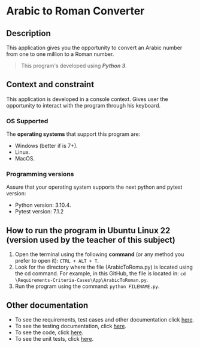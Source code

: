 # Arabic to Roman Converter
## **Description**
This application gives you the opportunity to convert an Arabic number from one to one million to a Roman number.
> This program's developed using _**Python 3**_.
## **Context and constraint** ##
This application is developed in a console context. Gives user the opportunity to interact with the program through his keyboard. 
### **OS Supported**
The **operating systems** that support this program are:
* Windows (better if is 7+).
* Linux.
* MacOS.
### **Programming versions**
Assure that your operating system supports the next python and pytest version:
* Python version: 3.10.4.
* Pytest version: 7.1.2

## **How to run the program in Ubuntu Linux 22 (version used by the teacher of this subject)**
1. Open the terminal using the following **command** (or any method you prefer to open it): ```CTRL + ALT + T```.
2. Look for the directory where the file (ArabicToRoma.py) is located using the cd command. For example, in this GitHub, the file is located in: 
```cd \Requirements-Criteria-Cases\App\ArabicToRoman.py```. 
3. Run the program using the command: ```python FILENAME.py```.

## **Other documentation**
* To see the requirements, test cases and other documentation click [here](/Docs/Requirements-Criteria-Cases.md).
* To see the testing documentation, click [here](/Docs/Testing.md).
* To see the code, click [here](/App/ArabicToRoman.py).
* To see the unit tests, click [here](/Docs/Testing.md).